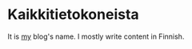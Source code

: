 # Kaikkitietokoneista

It is [my](github.com/RoyTakanen) blog's name. I mostly write content in Finnish. 
